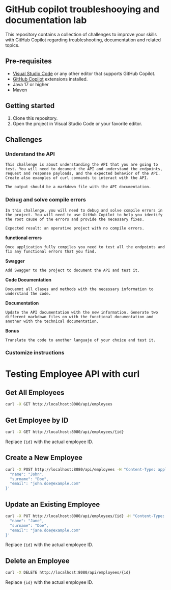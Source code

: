 # GitHub copilot troubleshooying and documentation lab

This repository contains a collection of challenges to improve your skills with GitHub Copilot regarding troubleshooting, documentation and related topics.

## Pre-requisites

- [Visual Studio Code](https://code.visualstudio.com/) or any other editor that supports GitHub Copilot.
- [GitHub Copilot](https://copilot.github.com/) extensions installed.
- Java 17 or higher
- Maven

## Getting started

1. Clone this repository. 
2. Open the project in Visual Studio Code or your favorite editor.

## Challenges

### Understand the API

    This challenge is about understanding the API that you are going to test. You will need to document the API and understand the endpoints, request and response payloads, and the expected behavior of the API. Create also examples of curl commands to interact with the API.

    The output should be a markdown file with the API documentation.

### Debug and solve compile errors

    In this challenge, you will need to debug and solve compile errors in the project. You will need to use GitHub Copilot to help you identify the root cause of the errors and provide the necessary fixes.

    Expected result: an operative project with no compile errors.

**functional errors**

    Once application fully compiles you need to test all the endpoints and fix any functional errors that you find.

**Swagger**

    Add Swagger to the project to document the API and test it.

**Code Documentation**

    Docuemnt all clases and methods with the necessary information to understand the code.

**Documentation**

    Update the API documentation with the new information. Generate two different markdown files on with the functional documentation and another with the technical documentation.


**Bonus**
  
    Translate the code to another languaje of your choice and test it.
    

### Customize instructions




# Testing Employee API with curl

## Get All Employees
```sh
curl -X GET http://localhost:8080/api/employees
```

## Get Employee by ID
```sh
curl -X GET http://localhost:8080/api/employees/{id}
```
Replace `{id}` with the actual employee ID.

## Create a New Employee
```sh
curl -X POST http://localhost:8080/api/employees -H "Content-Type: application/json" -d '{
  "name": "John",
  "surname": "Doe",
  "email": "john.doe@example.com"
}'
```

## Update an Existing Employee
```sh
curl -X PUT http://localhost:8080/api/employees/{id} -H "Content-Type: application/json" -d '{
  "name": "Jane",
  "surname": "Doe",
  "email": "jane.doe@example.com"
}'
```
Replace `{id}` with the actual employee ID.

## Delete an Employee
```sh
curl -X DELETE http://localhost:8080/api/employees/{id}
```
Replace `{id}` with the actual employee ID.
```